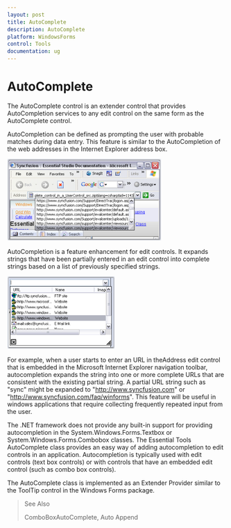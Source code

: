 ```yaml
---
layout: post
title: AutoComplete
description: AutoComplete
platform: WindowsForms
control: Tools
documentation: ug
---
```


# AutoComplete

The AutoComplete control is an extender control that provides AutoCompletion services to any edit control on the same form as the AutoComplete control.

AutoCompletion can be defined as prompting the user with probable matches during data entry. This feature is similar to the AutoCompletion of the web addresses in the Internet Explorer address box.

![](AutoComplete-Controls-Images/Overview_img4.png) 



AutoCompletion is a feature enhancement for edit controls. It expands strings that have been partially entered in an edit control into complete strings based on a list of previously specified strings.

![](AutoComplete-Controls-Images/Overview_img5.png)


For example, when a user starts to enter an URL in theAddress edit control that is embedded in the Microsoft Internet Explorer navigation toolbar, autocompletion expands the string into one or more complete URLs that are consistent with the existing partial string. A partial URL string such as "sync" might be expanded to "http://www.syncfusion.com" or "http://www.syncfusion.com/faq/winforms". This feature will be useful in windows applications that require collecting frequently repeated input from the user. 

The .NET framework does not provide any built-in support for providing autocompletion in the System.Windows.Forms.Textbox or System.Windows.Forms.Combobox classes. The Essential Tools AutoComplete class provides an easy way of adding autocompletion to edit controls in an application. Autocompletion is typically used with edit controls (text box controls) or with controls that have an embedded edit control (such as combo box controls). 

The AutoComplete class is implemented as an Extender Provider similar to the ToolTip control in the Windows Forms package. 

> See Also
> 
> ComboBoxAutoComplete, Auto Append